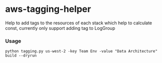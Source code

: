 # aws-tagging-helper
Help to add tags to the resources of each stack which help to calculate const, currently only support adding tag to LogGroup

### Usage
```
python tagging.py us-west-2 -key Team Env -value "Data Architecture" build --dryrun
```
